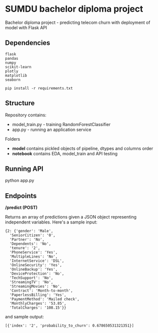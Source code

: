 # SUMDU bachelor diploma project
Bachelor diploma project - predicting telecom churn with deployment of model with Flask API

## Dependencies
```
flask
pandas
numpy
scikit-learn
plotly
matplotlib
seaborn
```

```pip install -r requirements.txt```

## Structure

Repository contains:
- model_train.py - training RandomForestClassifier
- app.py - running an application service

Folders 
- **model** contains pickled objects of pipeline, dtypes and columns order
- **notebook** contains EDA, model_train and API testing

## Running API
python app.py <port>

## Endpoints
**/predict (POST)**

Returns an array of predictions given a JSON object representing independent variables. Here's a sample input:
```
{2: {'gender': 'Male',
  'SeniorCitizen': '0',
  'Partner': 'No',
  'Dependents': 'No',
  'tenure': '2',
  'PhoneService': 'Yes',
  'MultipleLines': 'No',
  'InternetService': 'DSL',
  'OnlineSecurity': 'Yes',
  'OnlineBackup': 'Yes',
  'DeviceProtection': 'No',
  'TechSupport': 'No',
  'StreamingTV': 'No',
  'StreamingMovies': 'No',
  'Contract': 'Month-to-month',
  'PaperlessBilling': 'Yes',
  'PaymentMethod': 'Mailed check',
  'MonthlyCharges': '53.85',
  'TotalCharges': '108.15'}}
  ```
  
and sample output:

```[{'index': '2', 'probability_to_churn': 0.678650531321351}]```
